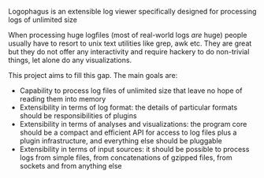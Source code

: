 Logophagus is an extensible log viewer specifically designed for processing logs of unlimited size

When processing huge logfiles (most of real-world logs *are* huge) people usually have to resort
to unix text utilities like grep, awk etc. They are great but they do not offer any interactivity
and require hackery to do non-trivial things, let alone do any visualizations.

This project aims to fill this gap.
The main goals are:
 * Capability to process log files of unlimited size that leave no hope of reading them into memory
 * Extensibility in terms of log format: the details of particular formats should be
   responsibilities of plugins
 * Extensibility in terms of analyses and visualizations: the program core should be
   a compact and efficient API for access to log files plus a plugin infrastructure, and
   everything else should be pluggable
 * Extensibility in terms of input sources: it should be possible to process logs from simple files,
   from concatenations of gzipped files, from sockets and from anything else
